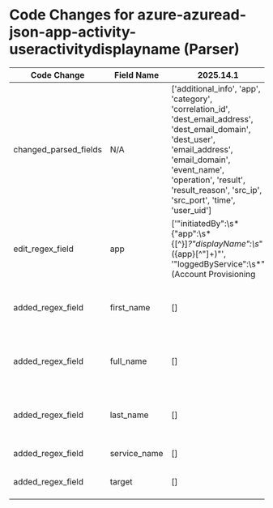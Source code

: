 # Code Changes for azure-azuread-json-app-activity-useractivitydisplayname (Parser)

| Code Change | Field Name | 2025.14.1 | 2025.15.1 |
|-------------|------------|-----------|------------|
| changed_parsed_fields | N/A | ['additional_info', 'app', 'category', 'correlation_id', 'dest_email_address', 'dest_email_domain', 'dest_user', 'email_address', 'email_domain', 'event_name', 'operation', 'result', 'result_reason', 'src_ip', 'src_port', 'time', 'user_uid'] | ['additional_info', 'app', 'category', 'correlation_id', 'dest_email_address', 'dest_email_domain', 'dest_user', 'email_address', 'email_domain', 'event_name', 'first_name', 'full_name', 'last_name', 'operation', 'result', 'result_reason', 'service_name', 'src_ip', 'src_port', 'target', 'time', 'user_uid'] |
| edit_regex_field | app | ['"initiatedBy":\s*\{"app":\s*\{[^\}]*?"displayName":\s*"({app}[^"]+)"', '"loggedByService":\s*"(Account Provisioning|Core Directory|({app}[^"]+))"'] | ['"app":\s*\{[^\}]*?"displayName":\s*"({app}[^"]+)"', '"loggedByService":\s*"(Account Provisioning|Core Directory|({app}[^"]+))"'] |
| added_regex_field | first_name | [] | ['exa_regex=initiatedBy"\s*:\s*\{[^\}]*?"user"\s*:\s*\{[^\}]*?"displayName"\s*:\s*"({full_name}({first_name}[^"\s]+)\s({last_name}[^"]+))'] |
| added_regex_field | full_name | [] | ['exa_regex=initiatedBy"\s*:\s*\{[^\}]*?"user"\s*:\s*\{[^\}]*?"displayName"\s*:\s*"({full_name}({first_name}[^"\s]+)\s({last_name}[^"]+))'] |
| added_regex_field | last_name | [] | ['exa_regex=initiatedBy"\s*:\s*\{[^\}]*?"user"\s*:\s*\{[^\}]*?"displayName"\s*:\s*"({full_name}({first_name}[^"\s]+)\s({last_name}[^"]+))'] |
| added_regex_field | service_name | [] | ['"loggedByService":\s*"({service_name}[^"]+)"'] |
| added_regex_field | target | [] | ['"targetResources"+:\[[^\]]+?"+displayName"+:"+({target}[^"]+?)\s*"'] |